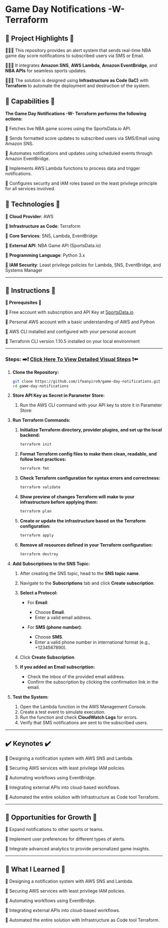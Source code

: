 # **Game Day Notifications -W- Terraform**



## **🔷 Project Highlights 🔷**

⛹🏾‍♀️ This repository provides an alert system that sends real-time NBA game day score notifications to subscribed users via SMS or Email.

⛹🏾‍♀️ It integrates **Amazon SNS**, **AWS Lambda**, **Amazon EventBridge**, and **NBA APIs** for seamless sports updates.

⛹🏾‍♀️ The solution is designed using **Infrastructure as Code (IaC)** with **Terraform** to automate the deployment and destruction of the system.

## **🔧 Capabilities 🔧**

**The Game Day Notifications -W- Terraform performs the following actions:**

🔹 Fetches live NBA game scores using the SportsData.io API.

🔹 Sends formatted score updates to subscribed users via SMS/Email using Amazon SNS.

🔹 Automates notifications and updates using scheduled events through Amazon EventBridge.

🔹 Implements AWS Lambda functions to process data and trigger notifications.

🔹 Configures security and IAM roles based on the least privilege principle for all services involved.

## **🚨 Technologies 🚨**

🔹 **Cloud Provider**: AWS

🔹 **Infrastructure as Code**: Terraform

🔹 **Core Services**: SNS, Lambda, EventBridge

🔹 **External API**: NBA Game API (SportsData.io)

🔹 **Programming Language**: Python 3.x

🔹 **IAM Security**: Least privilege policies for Lambda, SNS, EventBridge, and Systems Manager

---

## **👀 Instructions 👀**   

**🔹 Prerequisites 🔹**

🔹 Free account with subscription and API Key at [SportsData.io](https://sportsdata.io/)

🔹 Personal AWS account with a basic understanding of AWS and Python

🔹 AWS CLI installed and configured with your personal account

🔹 Terraform CLI version 1.10.5 installed on your local environment

---

### **Steps:** ➡️❗ [Click Here To View Detailed Visual Steps](https://github.com/your-repository/Link-to-VisualStepsHere) ❗⬅️

1. **Clone the Repository:**

    ```bash
    git clone https://github.com/ifeanyiro9/game-day-notifications.git
    cd game-day-notifications
    ```

2. **Store API Key as Secret in Parameter Store:**

    1. Run the AWS CLI command with your API key to store it in Parameter Store:

3. **Run Terraform Commands:**

    1. **Initialize Terraform directory, provider plugins, and set up the local backend:**
        ```bash
        terraform init
        ```

    2. **Format Terraform config files to make them clean, readable, and follow best practices:**
        ```bash
        terraform fmt
        ```

    3. **Check Terraform configuration for syntax errors and correctness:**
        ```bash
        terraform validate
        ```

    4. **Show preview of changes Terraform will make to your infrastructure before applying them:**
        ```bash
        terraform plan
        ```

    5. **Create or update the infrastructure based on the Terraform configuration:**
        ```bash
        terraform apply
        ```

    6. **Remove all resources defined in your Terraform configuration:**
        ```bash
        terraform destroy
        ```

4. **Add Subscriptions to the SNS Topic:**

    1. After creating the SNS topic, head to the **SNS topic name**.
    
    2. Navigate to the **Subscriptions** tab and click **Create subscription**.
    
    3. **Select a Protocol:**

        - For **Email**:
            - Choose **Email**.
            - Enter a valid email address.
        
        - For **SMS (phone number)**:
            - Choose **SMS**.
            - Enter a valid phone number in international format (e.g., +1234567890).

    4. Click **Create Subscription**.

    5. **If you added an Email subscription:**
        - Check the inbox of the provided email address.
        - Confirm the subscription by clicking the confirmation link in the email.

5. **Test the System:**

    1. Open the Lambda function in the AWS Management Console.
    2. Create a test event to simulate execution.
    3. Run the function and check **CloudWatch Logs** for errors.
    4. Verify that SMS notifications are sent to the subscribed users.

---

## **✔️ Keynotes ✔️**

🔹 Designing a notification system with AWS SNS and Lambda.

🔹 Securing AWS services with least privilege IAM policies.

🔹 Automating workflows using EventBridge.

🔹 Integrating external APIs into cloud-based workflows.

🔹 Automated the entire solution with Infrastructure as Code tool Terraform.

---

## **🌱 Opportunities for Growth 🌱**

🔹 Expand notifications to other sports or teams.

🔹 Implement user preferences for different types of alerts.

🔹 Integrate advanced analytics to provide personalized game insights.

---

## **🧠 What I Learned 🧠**

🔹 Designing a notification system with AWS SNS and Lambda.

🔹 Securing AWS services with least privilege IAM policies.

🔹 Automating workflows using EventBridge.

🔹 Integrating external APIs into cloud-based workflows.

🔹 Automated the entire solution with Infrastructure as Code tool Terraform.
